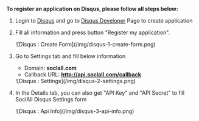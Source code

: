__To register an application on Disqus, please follow all steps below:__

1. Login to [Disqus](http://disqus.com/) and go to [Disqus Developer](https://disqus.com/api/applications/register/) Page to create application
2. Fill all information and press button "Register my application".
    <div class="soclall-br"></div>
    ![Disqus : Create Form](/img/disqus-1-create-form.png)
    <div class="soclall-br"></div>
3. Go to Settings tab and fill below information
    * Domain: __soclall.com__
    * Callback URL: __http://api.soclall.com/callback__
    
    <div class="soclall-br"></div>
    ![Disqus : Settings](/img/disqus-2-settings.png)
    <div class="soclall-br"></div>
    
4. In the Details tab, you can also get "API Key" and "API Secret" to fill SoclAll Disqus Settings form
    <div class="soclall-br"></div>
    ![Disqus : Api Info](/img/disqus-3-api-info.png)
    <div class="soclall-br"></div>